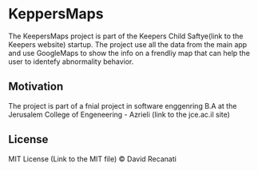 # KeppersMaps
The KeepersMaps project is part of the Keepers Child Saftye(link to the Keepers website) startup. The project use all the data from the main app and use GoogleMaps to show the info on a frendliy map that can help the user to identefy abnormality behavior.

## Motivation
The project is part of a fnial project in software enggenring B.A at the Jerusalem College of Engeneering - Azrieli (link to the jce.ac.il site)

## License
MIT License (Link to the MIT file) © David Recanati